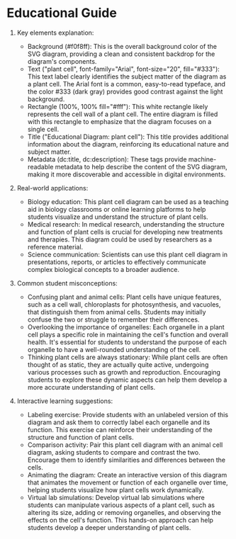 # Educational Guide
1. Key elements explanation:
   - Background (#f0f8ff): This is the overall background color of the SVG diagram, providing a clean and consistent backdrop for the diagram's components.
   - Text ("plant cell", font-family="Arial", font-size="20", fill="#333"): This text label clearly identifies the subject matter of the diagram as a plant cell. The Arial font is a common, easy-to-read typeface, and the color #333 (dark gray) provides good contrast against the light background.
   - Rectangle (100%, 100% fill="#fff"): This white rectangle likely represents the cell wall of a plant cell. The entire diagram is filled with this rectangle to emphasize that the diagram focuses on a single cell.
   - Title ("Educational Diagram: plant cell"): This title provides additional information about the diagram, reinforcing its educational nature and subject matter.
   - Metadata (dc:title, dc:description): These tags provide machine-readable metadata to help describe the content of the SVG diagram, making it more discoverable and accessible in digital environments.

2. Real-world applications:
   - Biology education: This plant cell diagram can be used as a teaching aid in biology classrooms or online learning platforms to help students visualize and understand the structure of plant cells.
   - Medical research: In medical research, understanding the structure and function of plant cells is crucial for developing new treatments and therapies. This diagram could be used by researchers as a reference material.
   - Science communication: Scientists can use this plant cell diagram in presentations, reports, or articles to effectively communicate complex biological concepts to a broader audience.

3. Common student misconceptions:
   - Confusing plant and animal cells: Plant cells have unique features, such as a cell wall, chloroplasts for photosynthesis, and vacuoles, that distinguish them from animal cells. Students may initially confuse the two or struggle to remember their differences.
   - Overlooking the importance of organelles: Each organelle in a plant cell plays a specific role in maintaining the cell's function and overall health. It's essential for students to understand the purpose of each organelle to have a well-rounded understanding of the cell.
   - Thinking plant cells are always stationary: While plant cells are often thought of as static, they are actually quite active, undergoing various processes such as growth and reproduction. Encouraging students to explore these dynamic aspects can help them develop a more accurate understanding of plant cells.

4. Interactive learning suggestions:
   - Labeling exercise: Provide students with an unlabeled version of this diagram and ask them to correctly label each organelle and its function. This exercise can reinforce their understanding of the structure and function of plant cells.
   - Comparison activity: Pair this plant cell diagram with an animal cell diagram, asking students to compare and contrast the two. Encourage them to identify similarities and differences between the cells.
   - Animating the diagram: Create an interactive version of this diagram that animates the movement or function of each organelle over time, helping students visualize how plant cells work dynamically.
   - Virtual lab simulations: Develop virtual lab simulations where students can manipulate various aspects of a plant cell, such as altering its size, adding or removing organelles, and observing the effects on the cell's function. This hands-on approach can help students develop a deeper understanding of plant cells.